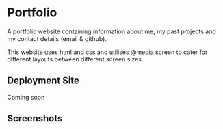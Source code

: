 # Portfolio

A portfolio website containing information about me, my past projects and my contact details (email & github).

This website uses html and css and utilises @media screen to cater for different layouts between different screen sizes.


## Deployment Site
Coming soon

## Screenshots
